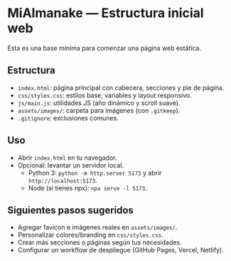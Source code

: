 # MiAlmanake — Estructura inicial web

Esta es una base mínima para comenzar una página web estática.

## Estructura

- `index.html`: página principal con cabecera, secciones y pie de página.
- `css/styles.css`: estilos base, variables y layout responsivo.
- `js/main.js`: utilidades JS (año dinámico y scroll suave).
- `assets/images/`: carpeta para imágenes (con `.gitkeep`).
- `.gitignore`: exclusiones comunes.

## Uso

- Abrir `index.html` en tu navegador.
- Opcional: levantar un servidor local.
  - Python 3: `python -m http.server 5173` y abrir `http://localhost:5173`.
  - Node (si tienes npx): `npx serve -l 5173`.

## Siguientes pasos sugeridos

- Agregar favicon e imágenes reales en `assets/images/`.
- Personalizar colores/branding en `css/styles.css`.
- Crear más secciones o páginas según tus necesidades.
- Configurar un workflow de despliegue (GitHub Pages, Vercel, Netlify).


